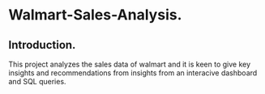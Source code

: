 # Walmart-Sales-Analysis.

## Introduction.
This project analyzes the sales data of walmart and it is keen to give key insights and recommendations from insights from an interacive dashboard and SQL queries.
